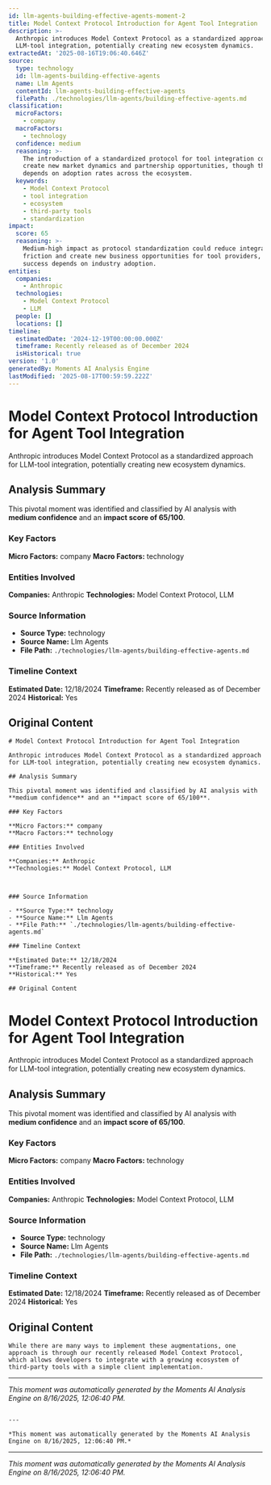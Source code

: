 ```yaml
---
id: llm-agents-building-effective-agents-moment-2
title: Model Context Protocol Introduction for Agent Tool Integration
description: >-
  Anthropic introduces Model Context Protocol as a standardized approach for
  LLM-tool integration, potentially creating new ecosystem dynamics.
extractedAt: '2025-08-16T19:06:40.646Z'
source:
  type: technology
  id: llm-agents-building-effective-agents
  name: Llm Agents
  contentId: llm-agents-building-effective-agents
  filePath: ./technologies/llm-agents/building-effective-agents.md
classification:
  microFactors:
    - company
  macroFactors:
    - technology
  confidence: medium
  reasoning: >-
    The introduction of a standardized protocol for tool integration could
    create new market dynamics and partnership opportunities, though the impact
    depends on adoption rates across the ecosystem.
  keywords:
    - Model Context Protocol
    - tool integration
    - ecosystem
    - third-party tools
    - standardization
impact:
  score: 65
  reasoning: >-
    Medium-high impact as protocol standardization could reduce integration
    friction and create new business opportunities for tool providers, but
    success depends on industry adoption.
entities:
  companies:
    - Anthropic
  technologies:
    - Model Context Protocol
    - LLM
  people: []
  locations: []
timeline:
  estimatedDate: '2024-12-19T00:00:00.000Z'
  timeframe: Recently released as of December 2024
  isHistorical: true
version: '1.0'
generatedBy: Moments AI Analysis Engine
lastModified: '2025-08-17T00:59:59.222Z'
---
```

# Model Context Protocol Introduction for Agent Tool Integration

Anthropic introduces Model Context Protocol as a standardized approach for LLM-tool integration, potentially creating new ecosystem dynamics.

## Analysis Summary

This pivotal moment was identified and classified by AI analysis with **medium confidence** and an **impact score of 65/100**.

### Key Factors

**Micro Factors:** company
**Macro Factors:** technology

### Entities Involved

**Companies:** Anthropic
**Technologies:** Model Context Protocol, LLM



### Source Information

- **Source Type:** technology
- **Source Name:** Llm Agents
- **File Path:** `./technologies/llm-agents/building-effective-agents.md`

### Timeline Context

**Estimated Date:** 12/18/2024
**Timeframe:** Recently released as of December 2024
**Historical:** Yes

## Original Content

```
# Model Context Protocol Introduction for Agent Tool Integration

Anthropic introduces Model Context Protocol as a standardized approach for LLM-tool integration, potentially creating new ecosystem dynamics.

## Analysis Summary

This pivotal moment was identified and classified by AI analysis with **medium confidence** and an **impact score of 65/100**.

### Key Factors

**Micro Factors:** company
**Macro Factors:** technology

### Entities Involved

**Companies:** Anthropic
**Technologies:** Model Context Protocol, LLM



### Source Information

- **Source Type:** technology
- **Source Name:** Llm Agents
- **File Path:** `./technologies/llm-agents/building-effective-agents.md`

### Timeline Context

**Estimated Date:** 12/18/2024
**Timeframe:** Recently released as of December 2024
**Historical:** Yes

## Original Content

```
# Model Context Protocol Introduction for Agent Tool Integration

Anthropic introduces Model Context Protocol as a standardized approach for LLM-tool integration, potentially creating new ecosystem dynamics.

## Analysis Summary

This pivotal moment was identified and classified by AI analysis with **medium confidence** and an **impact score of 65/100**.

### Key Factors

**Micro Factors:** company
**Macro Factors:** technology

### Entities Involved

**Companies:** Anthropic
**Technologies:** Model Context Protocol, LLM



### Source Information

- **Source Type:** technology
- **Source Name:** Llm Agents
- **File Path:** `./technologies/llm-agents/building-effective-agents.md`

### Timeline Context

**Estimated Date:** 12/18/2024
**Timeframe:** Recently released as of December 2024
**Historical:** Yes

## Original Content

```
While there are many ways to implement these augmentations, one approach is through our recently released Model Context Protocol, which allows developers to integrate with a growing ecosystem of third-party tools with a simple client implementation.
```

---

*This moment was automatically generated by the Moments AI Analysis Engine on 8/16/2025, 12:06:40 PM.*

```

---

*This moment was automatically generated by the Moments AI Analysis Engine on 8/16/2025, 12:06:40 PM.*

```

---

*This moment was automatically generated by the Moments AI Analysis Engine on 8/16/2025, 12:06:40 PM.*
